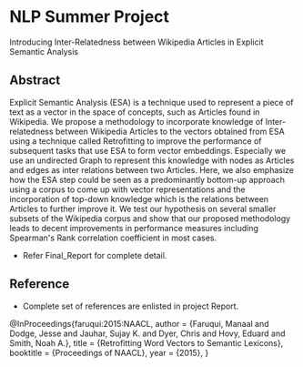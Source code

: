 # NLP Summer Project
Introducing Inter-Relatedness between Wikipedia Articles in Explicit Semantic Analysis

## Abstract
Explicit Semantic Analysis (ESA) is a technique used to represent a piece of text as a vector in the space of concepts, such as Articles
found in Wikipedia. We propose a methodology to incorporate knowledge of Inter-relatedness between Wikipedia Articles to the vectors obtained from ESA using a technique called Retrofitting to improve the performance of subsequent tasks that use ESA to form vector embeddings. Especially we use an undirected Graph to represent this knowledge with nodes as Articles and edges as inter relations between two Articles. Here, we also emphasize how the ESA step could be seen as a predominantly bottom-up approach using a corpus to come up with vector representations and the incorporation of top-down knowledge which is the relations between Articles to further improve it. We test our hypothesis on several smaller subsets of the Wikipedia corpus and show that our proposed methodology leads to decent improvements in performance measures including Spearman's Rank correlation coefficient in most cases.

- Refer Final_Report for complete detail. 

## Reference
- Complete set of references are enlisted in project Report.

@InProceedings{faruqui:2015:NAACL,
  author    = {Faruqui, Manaal and Dodge, Jesse and Jauhar, Sujay K.  and  Dyer, Chris and Hovy, Eduard and Smith, Noah A.},
  title     = {Retrofitting Word Vectors to Semantic Lexicons},
  booktitle = {Proceedings of NAACL},
  year      = {2015},
 }
